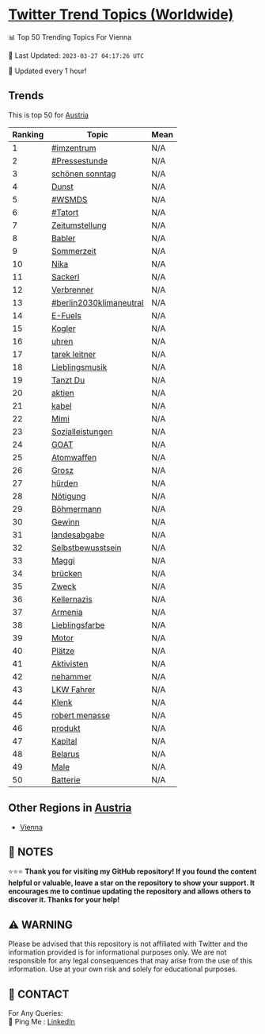 [Twitter Trend Topics (Worldwide)](https://github.com/ErcinDedeoglu/Twitter-Trend-Topics)
==========


📊 Top 50 Trending Topics For Vienna

📆 Last Updated: `2023-03-27 04:17:26 UTC`

🔧 Updated every 1 hour!


## Trends

This is top 50 for [Austria](</Austria>)

| Ranking | Topic | Mean |
| ------- | ------------ | ------------ |
| 1 | [#imzentrum](http://twitter.com/search?q=%23imzentrum) | N/A |
| 2 | [#Pressestunde](http://twitter.com/search?q=%23Pressestunde) | N/A |
| 3 | [schönen sonntag](http://twitter.com/search?q=sch%c3%b6nen+sonntag) | N/A |
| 4 | [Dunst](http://twitter.com/search?q=Dunst) | N/A |
| 5 | [#WSMDS](http://twitter.com/search?q=%23WSMDS) | N/A |
| 6 | [#Tatort](http://twitter.com/search?q=%23Tatort) | N/A |
| 7 | [Zeitumstellung](http://twitter.com/search?q=Zeitumstellung) | N/A |
| 8 | [Babler](http://twitter.com/search?q=Babler) | N/A |
| 9 | [Sommerzeit](http://twitter.com/search?q=Sommerzeit) | N/A |
| 10 | [Nika](http://twitter.com/search?q=Nika) | N/A |
| 11 | [Sackerl](http://twitter.com/search?q=Sackerl) | N/A |
| 12 | [Verbrenner](http://twitter.com/search?q=Verbrenner) | N/A |
| 13 | [#berlin2030klimaneutral](http://twitter.com/search?q=%23berlin2030klimaneutral) | N/A |
| 14 | [E-Fuels](http://twitter.com/search?q=E-Fuels) | N/A |
| 15 | [Kogler](http://twitter.com/search?q=Kogler) | N/A |
| 16 | [uhren](http://twitter.com/search?q=uhren) | N/A |
| 17 | [tarek leitner](http://twitter.com/search?q=tarek+leitner) | N/A |
| 18 | [Lieblingsmusik](http://twitter.com/search?q=Lieblingsmusik) | N/A |
| 19 | [Tanzt Du](http://twitter.com/search?q=Tanzt+Du) | N/A |
| 20 | [aktien](http://twitter.com/search?q=aktien) | N/A |
| 21 | [kabel](http://twitter.com/search?q=kabel) | N/A |
| 22 | [Mimi](http://twitter.com/search?q=Mimi) | N/A |
| 23 | [Sozialleistungen](http://twitter.com/search?q=Sozialleistungen) | N/A |
| 24 | [GOAT](http://twitter.com/search?q=GOAT) | N/A |
| 25 | [Atomwaffen](http://twitter.com/search?q=Atomwaffen) | N/A |
| 26 | [Grosz](http://twitter.com/search?q=Grosz) | N/A |
| 27 | [hürden](http://twitter.com/search?q=h%c3%bcrden) | N/A |
| 28 | [Nötigung](http://twitter.com/search?q=N%c3%b6tigung) | N/A |
| 29 | [Böhmermann](http://twitter.com/search?q=B%c3%b6hmermann) | N/A |
| 30 | [Gewinn](http://twitter.com/search?q=Gewinn) | N/A |
| 31 | [landesabgabe](http://twitter.com/search?q=landesabgabe) | N/A |
| 32 | [Selbstbewusstsein](http://twitter.com/search?q=Selbstbewusstsein) | N/A |
| 33 | [Maggi](http://twitter.com/search?q=Maggi) | N/A |
| 34 | [brücken](http://twitter.com/search?q=br%c3%bccken) | N/A |
| 35 | [Zweck](http://twitter.com/search?q=Zweck) | N/A |
| 36 | [Kellernazis](http://twitter.com/search?q=Kellernazis) | N/A |
| 37 | [Armenia](http://twitter.com/search?q=Armenia) | N/A |
| 38 | [Lieblingsfarbe](http://twitter.com/search?q=Lieblingsfarbe) | N/A |
| 39 | [Motor](http://twitter.com/search?q=Motor) | N/A |
| 40 | [Plätze](http://twitter.com/search?q=Pl%c3%a4tze) | N/A |
| 41 | [Aktivisten](http://twitter.com/search?q=Aktivisten) | N/A |
| 42 | [nehammer](http://twitter.com/search?q=nehammer) | N/A |
| 43 | [LKW Fahrer](http://twitter.com/search?q=LKW+Fahrer) | N/A |
| 44 | [Klenk](http://twitter.com/search?q=Klenk) | N/A |
| 45 | [robert menasse](http://twitter.com/search?q=robert+menasse) | N/A |
| 46 | [produkt](http://twitter.com/search?q=produkt) | N/A |
| 47 | [Kapital](http://twitter.com/search?q=Kapital) | N/A |
| 48 | [Belarus](http://twitter.com/search?q=Belarus) | N/A |
| 49 | [Male](http://twitter.com/search?q=Male) | N/A |
| 50 | [Batterie](http://twitter.com/search?q=Batterie) | N/A |



## Other Regions in [Austria](</Austria>)

* [Vienna](</Austria/Vienna.md>)



## 📝 NOTES

⭐⭐⭐ **Thank you for visiting my GitHub repository! If you found the content helpful or valuable, leave a star on the repository to show your support. It encourages me to continue updating the repository and allows others to discover it. Thanks for your help!**


## ⚠️ WARNING

Please be advised that this repository is not affiliated with Twitter and the information provided is for informational purposes only. We are not responsible for any legal consequences that may arise from the use of this information. Use at your own risk and solely for educational purposes.


## 📨 CONTACT

 For Any Queries:  
            🏓 Ping Me : [LinkedIn](https://www.linkedin.com/in/ercindedeoglu/)
